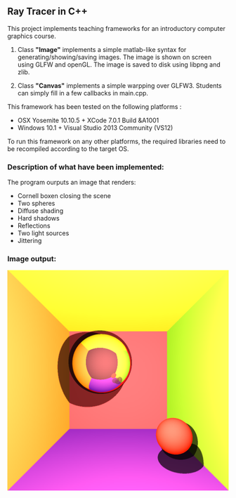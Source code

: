 ## Ray Tracer in C++ 
This project implements teaching frameworks for an introductory computer graphics course.

1. Class **"Image"** implements a simple matlab-like syntax for generating/showing/saving images. The image is shown on screen using GLFW and openGL. The image is saved to disk using libpng and zlib.
 
2. Class **"Canvas"** implements a simple warpping over GLFW3. Students can simply fill in a few callbacks in main.cpp.

This framework has been tested on the following platforms :

- OSX Yosemite 10.10.5 + XCode 7.0.1 Build &A1001
- Windows 10.1 + Visual Studio 2013 Community (VS12)

To run this framework on any other platforms, the required libraries need to be recompiled according to the target OS.

### Description of what have been implemented:
The program ourputs an image that renders:
  * Cornell boxen closing the scene
  * Two spheres
  * Diffuse shading
  * Hard shadows
  * Reflections
  * Two light sources
  * Jittering

### Image output:

![Alt text](sample.png "Ray Tracer output")
